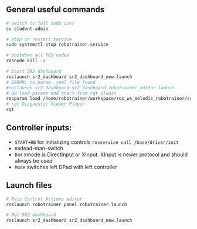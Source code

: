 ## General useful commands
```bash
# switch to full sudo user
su student-admin

# stop or restart service
sudo systemctl stop robotrainer.service

# shutdown all ROS nodes
rosnode kill -a

# Start SR2 dashboard
roslaunch sr2_dashboard sr2_dashboard_new.launch
# ERROR: no param .yaml file found
#roslaunch sr2_dashboard sr2_dashboard_robotrainer_editor.launch
# OR load params and start from rqt plugin
rosparam load /home/robotrainer/workspace/ros_ws_melodic_robotrainer/src/sr2_dashboard/resources/config/neue_yaml.yaml
# rqt Diagnostic Viewer Plugin
rqt
```

## Controller inputs:
- `START+RB` for initializing controls `rosservice call /base/driver/init`
- `RB`dead-man-switch
- `D`or `X`mode is DirectInput or XInput. XInput is newer protocol and should always be used
- `Mode` switches left DPad with left controller

## Launch files
```bash
# Rviz Control Actions editor
roslaunch robotrainer_panel robotrainer.launch

# Rqt SR2 dashboard
roslaunch sr2_dashboard sr2_dashboard_new.launch
```
